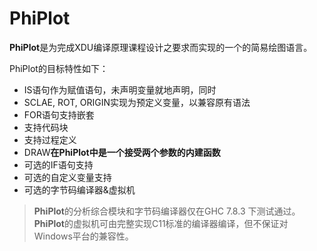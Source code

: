 PhiPlot
========

**PhiPlot**是为完成XDU编译原理课程设计之要求而实现的一个的简易绘图语言。

PhiPlot的目标特性如下：

+ IS语句作为赋值语句，未声明变量就地声明，同时
+ SCLAE, ROT, ORIGIN实现为预定义变量，以兼容原有语法
+ FOR语句支持嵌套
+ 支持代码块
+ 支持过程定义
+ DRAW**在PhiPlot中是一个接受两个参数的内建函数**
+ 可选的IF语句支持
+ 可选的自定义变量支持
+ 可选的字节码编译器&虚拟机

> **PhiPlot**的分析综合模块和字节码编译器仅在GHC 7.8.3 下测试通过。
> **PhiPlot**的虚拟机可由完整实现C11标准的编译器编译，但不保证对Windows平台的兼容性。
